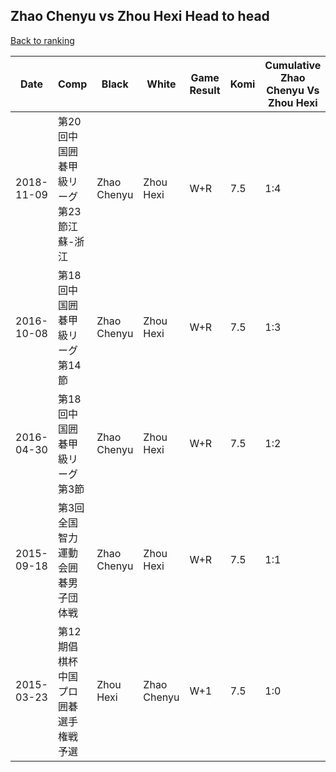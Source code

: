 ## Zhao Chenyu vs Zhou Hexi Head to head

[Back to ranking](../../index.md)




| **Date** | **Comp** | **Black** | **White** | **Game Result** | **Komi** | **Cumulative Zhao Chenyu Vs Zhou Hexi** | **Zhao Chenyu Streak** | **Zhou Hexi Streak** | 
| --- | --- | --- | --- | --- | --- | --- | --- | --- |
| 2018-11-09 | 第20回中国囲碁甲級リーグ第23節江蘇-浙江 | Zhao Chenyu | Zhou Hexi | W+R | 7.5 | 1:4 | 0 | 4 | 
| 2016-10-08 | 第18回中国囲碁甲級リーグ第14節 | Zhao Chenyu | Zhou Hexi | W+R | 7.5 | 1:3 | 0 | 3 | 
| 2016-04-30 | 第18回中国囲碁甲級リーグ第3節 | Zhao Chenyu | Zhou Hexi | W+R | 7.5 | 1:2 | 0 | 2 | 
| 2015-09-18 | 第3回全国智力運動会囲碁男子団体戦 | Zhao Chenyu | Zhou Hexi | W+R | 7.5 | 1:1 | 0 | 1 | 
| 2015-03-23 | 第12期倡棋杯中国プロ囲碁選手権戦予選 | Zhou Hexi | Zhao Chenyu | W+1 | 7.5 | 1:0 | 1 | 0 |





